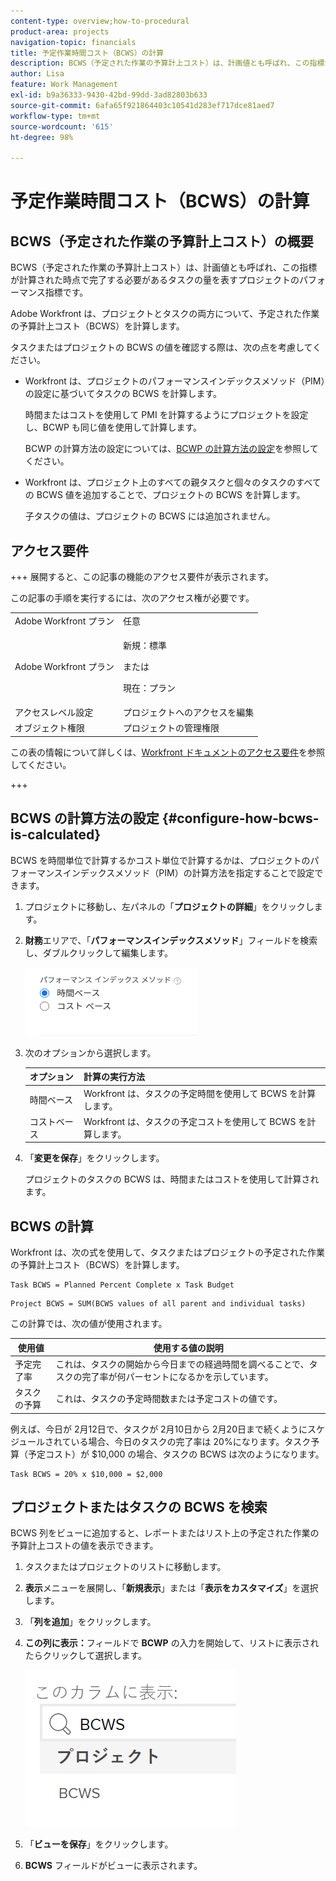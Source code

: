 ```yaml
---
content-type: overview;how-to-procedural
product-area: projects
navigation-topic: financials
title: 予定作業時間コスト（BCWS）の計算
description: BCWS（予定された作業の予算計上コスト）は、計画値とも呼ばれ、この指標が計算された時点で完了する必要があるタスクの量を表すプロジェクトのパフォーマンス指標です。
author: Lisa
feature: Work Management
exl-id: b9a36333-9430-42bd-99dd-3ad82803b633
source-git-commit: 6afa65f921864403c10541d283ef717dce81aed7
workflow-type: tm+mt
source-wordcount: '615'
ht-degree: 98%

---
```


# 予定作業時間コスト（BCWS）の計算

## BCWS（予定された作業の予算計上コスト）の概要

BCWS（予定された作業の予算計上コスト）は、計画値とも呼ばれ、この指標が計算された時点で完了する必要があるタスクの量を表すプロジェクトのパフォーマンス指標です。

Adobe Workfront は、プロジェクトとタスクの両方について、予定された作業の予算計上コスト（BCWS）を計算します。

タスクまたはプロジェクトの BCWS の値を確認する際は、次の点を考慮してください。

* Workfront は、プロジェクトのパフォーマンスインデックスメソッド（PIM）の設定に基づいてタスクの BCWS を計算します。

  時間またはコストを使用して PMI を計算するようにプロジェクトを設定し、BCWP も同じ値を使用して計算します。

  BCWP の計算方法の設定については、[BCWP の計算方法の設定](#configure-how-bcws-is-calculated)を参照してください。

* Workfront は、プロジェクト上のすべての親タスクと個々のタスクのすべての BCWS 値を追加することで、プロジェクトの BCWS を計算します。

  子タスクの値は、プロジェクトの BCWS には追加されません。

## アクセス要件

+++ 展開すると、この記事の機能のアクセス要件が表示されます。

この記事の手順を実行するには、次のアクセス権が必要です。

<table style="table-layout:auto"> 
 <col> 
 <col> 
 <tbody> 
  <tr> 
   <td role="rowheader">Adobe Workfront プラン</td> 
   <td>任意</td> 
  </tr> 
  <tr> 
   <td role="rowheader">Adobe Workfront プラン</td> 
   <td>
   <p>新規：標準</p>
   <p>または</p>
   <p>現在：プラン</p></td> 
  </tr> 
  <tr> 
   <td role="rowheader">アクセスレベル設定</td> 
   <td>プロジェクトへのアクセスを編集</td> 
  </tr> 
  <tr> 
   <td role="rowheader">オブジェクト権限</td> 
   <td>プロジェクトの管理権限</td> 
  </tr> 
 </tbody> 
</table>

この表の情報について詳しくは、[Workfront ドキュメントのアクセス要件](/help/quicksilver/administration-and-setup/add-users/access-levels-and-object-permissions/access-level-requirements-in-documentation.md)を参照してください。

+++

## BCWS の計算方法の設定 {#configure-how-bcws-is-calculated}

BCWS を時間単位で計算するかコスト単位で計算するかは、プロジェクトのパフォーマンスインデックスメソッド（PIM）の計算方法を指定することで設定できます。

1. プロジェクトに移動し、左パネルの「**プロジェクトの詳細**」をクリックします。
1. **財務**&#x200B;エリアで、「**パフォーマンスインデックスメソッド**」フィールドを検索し、ダブルクリックして編集します。

   ![](assets/pim-options-hour-cost-based-nwe.png)

1. 次のオプションから選択します。

   | オプション | 計算の実行方法 |
   |---|---|
   | 時間ベース | Workfront は、タスクの予定時間を使用して BCWS を計算します。 |
   | コストベース | Workfront は、タスクの予定コストを使用して BCWS を計算します。 |


1. 「**変更を保存**」をクリックします。

   プロジェクトのタスクの BCWS は、時間またはコストを使用して計算されます。

## BCWS の計算

Workfront は、次の式を使用して、タスクまたはプロジェクトの予定された作業の予算計上コスト（BCWS）を計算します。

```
Task BCWS = Planned Percent Complete x Task Budget
```

```
Project BCWS = SUM(BCWS values of all parent and individual tasks)
```

この計算では、次の値が使用されます。

| 使用値 | 使用する値の説明 |
|---|---|
| 予定完了率 | これは、タスクの開始から今日までの経過時間を調べることで、タスクの完了率が何パーセントになるかを示しています。 |
| タスクの予算 | これは、タスクの予定時間数または予定コストの値です。 |

例えば、今日が 2月12日で、タスクが 2月10日から 2月20日まで続くようにスケジュールされている場合、今日のタスクの完了率は 20%になります。タスク予算（予定コスト）が $10,000 の場合、タスクの BCWS は次のようになります。

```
Task BCWS = 20% x $10,000 = $2,000
```

## プロジェクトまたはタスクの BCWS を検索

BCWS 列をビューに追加すると、レポートまたはリスト上の予定された作業の予算計上コストの値を表示できます。

1. タスクまたはプロジェクトのリストに移動します。
1. **表示**&#x200B;メニューを展開し、「**新規表示**」または「**表示をカスタマイズ**」を選択します。

1. 「**列を追加**」をクリックします。 
1. **この列に表示：**&#x200B;フィールドで **BCWP** の入力を開始して、リストに表示されたらクリックして選択します。

   ![](assets/bcws-in-project-view.png)

1. 「**ビューを保存**」をクリックします。
1. **BCWS** フィールドがビューに表示されます。
